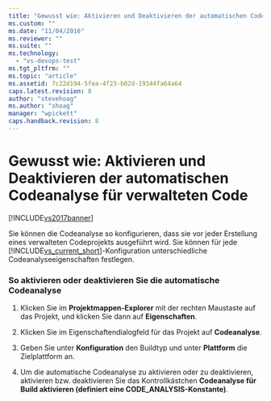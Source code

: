 ```yaml
---
title: "Gewusst wie: Aktivieren und Deaktivieren der automatischen Codeanalyse f&#252;r verwalteten Code | Microsoft Docs"
ms.custom: ""
ms.date: "11/04/2016"
ms.reviewer: ""
ms.suite: ""
ms.technology: 
  - "vs-devops-test"
ms.tgt_pltfrm: ""
ms.topic: "article"
ms.assetid: 7c22d194-5fea-4f23-b02d-19344fa64a64
caps.latest.revision: 8
author: "stevehoag"
ms.author: "shoag"
manager: "wpickett"
caps.handback.revision: 8
---
```

# Gewusst wie: Aktivieren und Deaktivieren der automatischen Codeanalyse f&#252;r verwalteten Code
[!INCLUDE[vs2017banner](../code-quality/includes/vs2017banner.md)]

Sie können die Codeanalyse so konfigurieren, dass sie vor jeder Erstellung eines verwalteten Codeprojekts ausgeführt wird.  Sie können für jede [!INCLUDE[vs_current_short](../code-quality/includes/vs_current_short_md.md)]\-Konfiguration unterschiedliche Codeanalyseeigenschaften festlegen.  
  
### So aktivieren oder deaktivieren Sie die automatische Codeanalyse  
  
1.  Klicken Sie im **Projektmappen\-Explorer** mit der rechten Maustaste auf das Projekt, und klicken Sie dann auf **Eigenschaften**.  
  
2.  Klicken Sie im Eigenschaftendialogfeld für das Projekt auf **Codeanalyse**.  
  
3.  Geben Sie unter **Konfiguration** den Buildtyp und unter **Plattform** die Zielplattform an.  
  
4.  Um die automatische Codeanalyse zu aktivieren oder zu deaktivieren, aktivieren bzw. deaktivieren Sie das Kontrollkästchen **Codeanalyse für Build aktivieren \(definiert eine CODE\_ANALYSIS\-Konstante\)**.